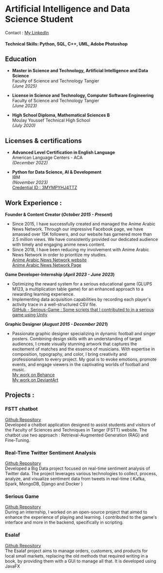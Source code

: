 # Artificial Intelligence and Data Science Student

Contact : [My LinkedIn](https://www.linkedin.com/in/aymanboufarhi)

#### Technical Skills: Python, SQL, C++, UML, Adobe Photoshop

## Education

- **Master in Science and Technology, Artificial Intelligence and Data Science**  
  Faculty of Science and Technology Tangier  
  _(June 2025)_

- **License in Science and Technology, Computer Software Engineering**  
  Faculty of Science and Technology Tangier  
  _(June 2023)_

- **High School Diploma, Mathematical Sciences B**  
  Moulay Youssef Technical High School  
  _(July 2020)_


## Licenses & certifications

- **Advanced Level Certification in English Language**  
  American Language Centers - ACA  
  _(December 2022)_

- **Python for Data Science, AI & Development**  
  IBM  
  _(November 2023)_     
          [Credential ID : 3MYMPYHJ4TTZ](https://www.coursera.org/account/accomplishments/certificate/3MYMPYHJ4TTZ)


## Work Experience :
**Founder & Content Creator (_October 2015 - Present_)**
- Since 2015, I have successfully created and managed the Anime Arabic News Network. Through our impressive Facebook page, we have amassed over 15K followers, and our website has garnered more than 2.5 million views. We have consistently provided our dedicated audience with timely and engaging anime news content.
- Since 2018, I have been reducing my involvement with Anime Arabic News Network in order to prioritize my studies.   
[Anime Arabic News Network website](https://animearabicnn.blogspot.com/)  
[Anime Arabic News Network Page](https://www.facebook.com/AnimeArabic.N.N/)

**Game Developer-Internship (_April 2023 - June 2023_)**
- Optimizing the reward system for a serious educational game (GLUPS M123, a multiplication table game) for an enhanced approach to a rewarding learning experience.
- Implementing data acquisition capabilities by recording each player's activity trace in a well-structured CSV file.  
[GitHub - Serious-Game : Some scripts that I contributed to in a serious game using Unity](https://github.com/aymanboufarhi/Serious-Game)

**Graphic Designer (_August 2015 - December 2021_)**
- Passionate graphic designer specializing in dynamic football and singer posters. Combining design skills with an understanding of target audiences, I create visually stunning artwork that captures the excitement of matches and the essence of musicians. With expertise in composition, typography, and color, I bring creativity and professionalism to every project. My goal is to evoke emotions, promote events, and engage viewers in the captivating worlds of football and music.  
[My work on Behance](https://www.behance.net/Aymandesigner10)  
[My work on DeviantArt](https://www.deviantart.com/aymandesigner)


## Projects :
### FSTT chatbot
[Github Repository](https://github.com/aymanboufarhi/FSTT-Chatbot)  
Developed a chatbot application designed to assist students and visitors of the Faculty of Sciences and Techniques in Tanger (FSTT) website. The chatbot use two approach : Retrieval-Augmented Generation (RAG) and Fine-Tuning.


### Real-Time Twitter Sentiment Analysis
[Github Repository](https://github.com/aymanboufarhi/Real-Time-Twitter-Sentiment-Analysis)  
Developed a Big Data project focused on real-time sentiment analysis of Twitter data. The project leverages various technologies to collect, process, analyze, and visualize sentiment data from tweets in real-time ( Kafka, Spark, MongoDB, Django and Docker )


### Serious Game
[Github Repository](https://github.com/FSTT-LIST/GLUPS-123)  
During an internship, I worked on an open-source project that aimed to enhance the experience of playing and learning. I contributed to the game's interface and more in the backend, specifically in scripting.


### Esalaf
[Github Repository](https://github.com/aymanboufarhi/Esalaf)  
The Esalaf project aims to manage orders, customers, and products for local small markets, replacing the old methods that required writing in a book, by providing them with a GUI to manage all that. It is developed using JavaFX
